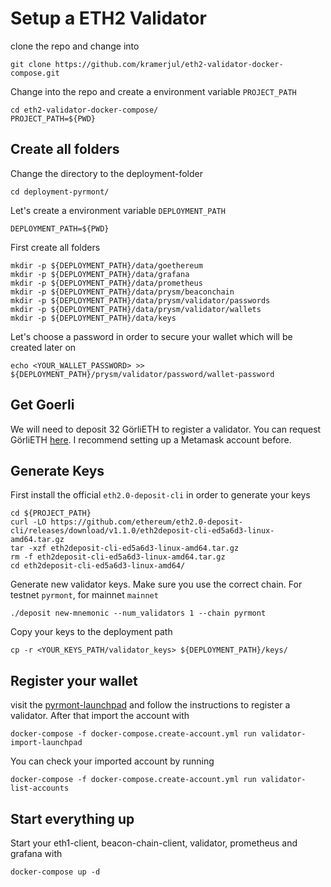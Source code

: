 # Setup a ETH2 Validator

clone the repo and change into

```
git clone https://github.com/kramerjul/eth2-validator-docker-compose.git
```

Change into the repo and create a environment variable `PROJECT_PATH`

```
cd eth2-validator-docker-compose/
PROJECT_PATH=${PWD}
```

## Create all folders

Change the directory to the deployment-folder

```
cd deployment-pyrmont/
```

Let's create a environment variable `DEPLOYMENT_PATH`

```
DEPLOYMENT_PATH=${PWD}
```

First create all folders

```shell
mkdir -p ${DEPLOYMENT_PATH}/data/goethereum
mkdir -p ${DEPLOYMENT_PATH}/data/grafana
mkdir -p ${DEPLOYMENT_PATH}/data/prometheus
mkdir -p ${DEPLOYMENT_PATH}/data/prysm/beaconchain
mkdir -p ${DEPLOYMENT_PATH}/data/prysm/validator/passwords
mkdir -p ${DEPLOYMENT_PATH}/data/prysm/validator/wallets
mkdir -p ${DEPLOYMENT_PATH}/data/keys
```

Let's choose a password in order to secure your wallet which will be created later on

```
echo <YOUR_WALLET_PASSWORD> >> ${DEPLOYMENT_PATH}/prysm/validator/password/wallet-password
```

## Get Goerli

We will need to deposit 32 GörliETH to register a validator. You can request GörliETH [here](https://faucet.goerli.mudit.blog/). I recommend setting up a Metamask account before.

## Generate Keys

First install the official `eth2.0-deposit-cli` in order to generate your keys
```
cd ${PROJECT_PATH}
curl -LO https://github.com/ethereum/eth2.0-deposit-cli/releases/download/v1.1.0/eth2deposit-cli-ed5a6d3-linux-amd64.tar.gz
tar -xzf eth2deposit-cli-ed5a6d3-linux-amd64.tar.gz 
rm -f eth2deposit-cli-ed5a6d3-linux-amd64.tar.gz 
cd eth2deposit-cli-ed5a6d3-linux-amd64/
```

Generate new validator keys. Make sure you use the correct chain. For testnet `pyrmont`, for mainnet `mainnet`
```
./deposit new-mnemonic --num_validators 1 --chain pyrmont
```

Copy your keys to the deployment path
```
cp -r <YOUR_KEYS_PATH/validator_keys> ${DEPLOYMENT_PATH}/keys/
```

## Register your wallet

visit the [pyrmont-launchpad](https://pyrmont.launchpad.ethereum.org/) and follow the instructions to register a validator. After that import the account with

```
docker-compose -f docker-compose.create-account.yml run validator-import-launchpad
```

You can check your imported account by running

```
docker-compose -f docker-compose.create-account.yml run validator-list-accounts
```

## Start everything up

Start your eth1-client, beacon-chain-client, validator, prometheus and grafana with

```
docker-compose up -d
```
